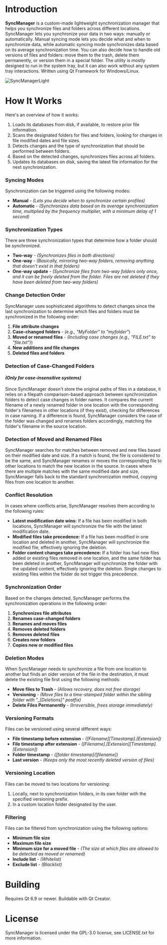 # Introduction

**SyncManager** is a custom-made lightweight synchronization manager that helps you synchronize files and folders across different locations. SyncManager lets you synchronize your data in two ways: manually or automatically. Manual syncing mode lets you decide what and when to synchronize data, while automatic syncing mode synchronizes data based on its average synchronization time. You can also decide how to handle old versions of files and folders: move them to the trash, delete them permanently, or version them in a special folder. The utility is mostly designed to run in the system tray, but it can also work without any system tray interactions. Written using Qt Framework for Windows/Linux.

![SyncManagerLight](https://github.com/user-attachments/assets/10558a09-0d79-4a14-9be5-627cf785b0f9)

# How It Works
Here's an overview of how it works:
1. Loads its databases from disk, if available, to restore prior file information.
1. Scans the designated folders for files and folders, looking for changes in file modified dates and file sizes.
1. Detects changes and the type of synchronization that should be performed between folders.
1. Based on the detected changes, synchronizes files across all folders.
1. Updates its databases on disk, saving the latest file information for the next synchronization.
### Syncing Modes
Synchronization can be triggered using the following modes:
- **Manual** - *(Lets you decide when to synchronize certain profiles)*
- **Automatic** - *(Synchronizes data based on its average synchronization time, multiplied by the frequency multiplier, with a minimum delay of 1 second)*
### Synchronization Types
There are three synchronization types that determine how a folder should be synchronized.
- **Two-way** - *(Synchronizes files in both directions)*
- **One-way** - *(Basically, mirroring two-way folders, removing anything that doesn't exist in that folders)*
- **One-way update** - *(Synchronize files from two-way folders only once, and it can be freely deleted from the folder. Files are not deleted if they have been deleted from two-way folders)*
### Change Detection Order
SyncManager uses sophisticated algorithms to detect changes since the last synchronization to determine which files and folders must be synchronized in the following order:
1. **File attribute changes**
1. **Case-changed folders** - *(e.g., "MyFolder" to "myfolder"*)
1. **Moved or renamed files** - *(Including case changes (e.g., "FILE.txt" to "file.txt")*)
1. **New additions and file changes**
1. **Deleted files and folders**
### Detection of Case-Changed Folders
#### *(Only for case-insensitive systems)*
Since SyncManager doesn't store the original paths of files in a database, it relies on a filepath comparison-based approach between synchronization folders to detect case changes in folder names. It compares the current filename of a newly renamed folder in one location with the corresponding folder's filenames in other locations (if they exist), checking for differences in case naming. If a difference is found, SyncManager considers the case of the folder was changed and renames folders accordingly, matching the folder's filename in the source location.
### Detection of Moved and Renamed Files
SyncManager searches for matches between removed and new files based on their modified date and size. If a match is found, the file is considered to be the same, and SyncManager renames or moves the corresponding file to other locations to match the new location in the source. In cases where there are multiple matches with the same modified date and size, SyncManager falls back to the standard synchronization method, copying files from one location to another.
### Conflict Resolution
In cases where conflicts arise, SyncManager resolves them according to the following rules:
- **Latest modification date wins:** If a file has been modified in both locations, SyncManager will synchronize the file with the latest modification date.
- **Modified files take precedence:** If a file has been modified in one location and deleted in another, SyncManager will synchronize the modified file, effectively ignoring the deletion.
- **Folder content changes take precedence:** If a folder has had new files added or existing files removed in one location, and the same folder has been deleted in another, SyncManager will synchronize the folder with the updated content, effectively ignoring the deletion. Single changes to existing files within the folder do not trigger this precedence.
### Synchronization Order
Based on the changes detected, SyncManager performs the synchronization operations in the following order:
1. **Synchronizes file attributes**
1. **Renames case-changed folders**
1. **Renames and moves files**
1. **Removes deleted folders**
1. **Removes deleted files**
1. **Creates new folders**
1. **Copies new or modified files**
### Deletion Modes
When SyncManager needs to synchronize a file from one location to another but finds an older version of the file in the destination, it must delete the existing file first using the following methods:
- **Move files to Trash** - *(Allows recovery, does not free storage)*
- **Versioning** - *(Move files to a time-stamped folder within the sibling folder with "_[Deletions]" postfix)*
- **Delete Files Permanently** - *(Irreversible, frees storage immediately)*  
### Versioning Formats
Files can be versioned using several different ways:
- **File timestamp before extension** - *([Filename][Timestamp].[Extension])*
- **File timestamp after extension** - *([Filename].[Extension][Timestamp].[Extension])*
- **Folder timestamp** - *([folder timestamp]/[filename])*
- **Last version** - *(Keeps only the most recently deleted version of files)*
### Versioning Location
Files can be moved to two locations for versioning:
1. Locally, next to synchronization folders, in its own folder with the specified versioning prefix.
2. In a custom location folder designated by the user.
### Filtering
Files can be filtered from synchronization using the following options:
- **Minimum file size**
- **Maximum file size**
- **Minimum size for a moved file** - *(The size at which files are allowed to be detected as moved or renamed)*
- **Include list** - *(Whitelist)*
- **Exclude list** - *(Blacklist)*

# Building
Requires Qt 6.9 or newer. Buildable with Qt Creator.

# License
SyncManager is licensed under the GPL-3.0 license, see LICENSE.txt for more information.

